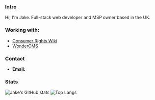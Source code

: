 ### Intro
Hi, I'm Jake. Full-stack web developer and MSP owner based in the UK.

### Working with:
  - [Consumer Rights Wiki](https://github.com/Consumer-Rights-Wiki-Org)
  - [WonderCMS](https://github.com/WonderCMS)

### Contact
- **Email:** 



### Stats
![Jake's GitHub stats](https://github-readme-stats.vercel.app/api?username=codedbyjake&show_icons=true&theme=gruvbox&cache_seconds=3600)
![Top Langs](https://github-readme-stats.vercel.app/api/top-langs/?username=codedbyjake&layout=compact&hide=css,html&cache_seconds=3600)

